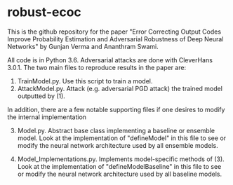 # robust-ecoc
This is the github repository for the paper "Error Correcting Output Codes Improve Probability Estimation and Adversarial Robustness of Deep Neural Networks"  by Gunjan Verma and Ananthram Swami.

All code is in Python 3.6. Adversarial attacks are done with CleverHans 3.0.1. The two main files to reproduce results in the paper are:

1. TrainModel.py.  Use this script to train a model.  
2. AttackModel.py. Attack (e.g. adversarial PGD attack) the trained model outputted by (1).

In addition, there are a few notable supporting files if one desires to modify the internal implementation

3. Model.py. Abstract base class implementing a baseline or ensemble model. Look at the implementation of "defineModel" in this file to see or modify the neural network architecture used by all ensemble models. 

4. Model_Implementations.py. Implements model-specific methods of (3). Look at the implementation of "defineModelBaseline" in this file to see or modify the neural network architecture used by all baseline models. 
